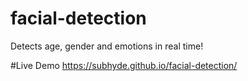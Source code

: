 # facial-detection
Detects age, gender and emotions in real time!


#Live Demo https://subhyde.github.io/facial-detection/

